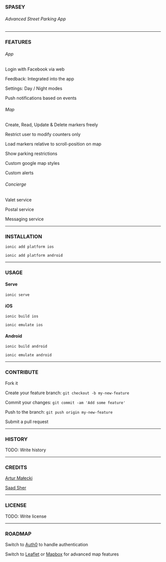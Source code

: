 ### SPASEY

###### Advanced Street Parking App

---

### FEATURES

###### App

Login with Facebook via web

Feedback: Integrated into the app

Settings: Day / Night modes

Push notifications based on events

###### Map

Create, Read, Update & Delete markers freely

Restrict user to modify counters only

Load markers relative to scroll-position on map

Show parking restrictions

Custom google map styles

Custom alerts

###### Concierge

Valet service

Postal service

Messaging service

---

### INSTALLATION

`ionic add platform ios`

`ionic add platform android`

---

### USAGE

#### Serve
`ionic serve`

#### iOS
`ionic build ios`

`ionic emulate ios`

#### Android
`ionic build android`

`ionic emulate android`

---

### CONTRIBUTE

Fork it

Create your feature branch: `git checkout -b my-new-feature`

Commit your changes: `git commit -am 'Add some feature'`

Push to the branch: `git push origin my-new-feature`

Submit a pull request

---

### HISTORY

TODO: Write history

---

### CREDITS

[Artur Małecki](https://gitlab.com/u/seeweer)

[Saad Sher](https://gitlab.com/u/saadsher)

---

### LICENSE

TODO: Write license

---

### ROADMAP

Switch to [Auth0](http://auth0.com/) to handle authentication

Switch to [Leaflet](http://leafletjs.com/) or [Mapbox](http://mapbox.com/) for advanced map features
